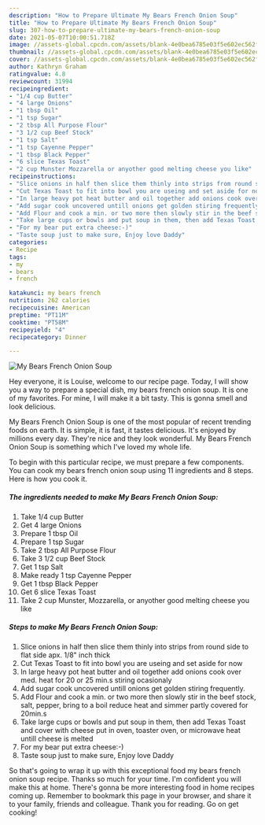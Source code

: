 ```yaml
---
description: "How to Prepare Ultimate My Bears French Onion Soup"
title: "How to Prepare Ultimate My Bears French Onion Soup"
slug: 307-how-to-prepare-ultimate-my-bears-french-onion-soup
date: 2021-05-07T10:00:51.718Z
image: //assets-global.cpcdn.com/assets/blank-4e0bea6785e03f5e602ec562f230caae08da540cada707380b4fe1bbebba43da.png
thumbnail: //assets-global.cpcdn.com/assets/blank-4e0bea6785e03f5e602ec562f230caae08da540cada707380b4fe1bbebba43da.png
cover: //assets-global.cpcdn.com/assets/blank-4e0bea6785e03f5e602ec562f230caae08da540cada707380b4fe1bbebba43da.png
author: Kathryn Graham
ratingvalue: 4.8
reviewcount: 31994
recipeingredient:
- "1/4 cup Butter"
- "4 large Onions"
- "1 tbsp Oil"
- "1 tsp Sugar"
- "2 tbsp All Purpose Flour"
- "3 1/2 cup Beef Stock"
- "1 tsp Salt"
- "1 tsp Cayenne Pepper"
- "1 tbsp Black Pepper"
- "6 slice Texas Toast"
- "2 cup Munster Mozzarella or anyother good melting cheese you like"
recipeinstructions:
- "Slice onions in half then slice them thinly into strips from round side to flat side apx. 1/8&#34; inch thick"
- "Cut Texas Toast to fit into bowl you are useing and set aside for now"
- "In large heavy pot heat butter and oil together add onions cook over med. heat for 20 or 25 min.s stiring ocasionaly"
- "Add sugar cook uncovered untill onions get golden stiring frequently."
- "Add Flour and cook a min. or two more then slowly stir in the beef stock, salt, pepper, bring to a boil reduce heat and simmer partly covered for 20min.s"
- "Take large cups or bowls and put soup in them, then add Texas Toast and cover with cheese put in oven, toaster oven, or microwave heat untill cheese is melted"
- "For my bear put extra cheese:-)"
- "Taste soup just to make sure, Enjoy love Daddy"
categories:
- Recipe
tags:
- my
- bears
- french

katakunci: my bears french 
nutrition: 262 calories
recipecuisine: American
preptime: "PT11M"
cooktime: "PT58M"
recipeyield: "4"
recipecategory: Dinner

---
```



![My Bears French Onion Soup](//assets-global.cpcdn.com/assets/blank-4e0bea6785e03f5e602ec562f230caae08da540cada707380b4fe1bbebba43da.png)

Hey everyone, it is Louise, welcome to our recipe page. Today, I will show you a way to prepare a special dish, my bears french onion soup. It is one of my favorites. For mine, I will make it a bit tasty. This is gonna smell and look delicious.

My Bears French Onion Soup is one of the most popular of recent trending foods on earth. It is simple, it is fast, it tastes delicious. It's enjoyed by millions every day. They're nice and they look wonderful. My Bears French Onion Soup is something which I've loved my whole life.




To begin with this particular recipe, we must prepare a few components. You can cook my bears french onion soup using 11 ingredients and 8 steps. Here is how you cook it.

<!--inarticleads1-->

##### The ingredients needed to make My Bears French Onion Soup:

1. Take 1/4 cup Butter
1. Get 4 large Onions
1. Prepare 1 tbsp Oil
1. Prepare 1 tsp Sugar
1. Take 2 tbsp All Purpose Flour
1. Take 3 1/2 cup Beef Stock
1. Get 1 tsp Salt
1. Make ready 1 tsp Cayenne Pepper
1. Get 1 tbsp Black Pepper
1. Get 6 slice Texas Toast
1. Take 2 cup Munster, Mozzarella, or anyother good melting cheese you like




<!--inarticleads2-->

##### Steps to make My Bears French Onion Soup:

1. Slice onions in half then slice them thinly into strips from round side to flat side apx. 1/8&#34; inch thick
1. Cut Texas Toast to fit into bowl you are useing and set aside for now
1. In large heavy pot heat butter and oil together add onions cook over med. heat for 20 or 25 min.s stiring ocasionaly
1. Add sugar cook uncovered untill onions get golden stiring frequently.
1. Add Flour and cook a min. or two more then slowly stir in the beef stock, salt, pepper, bring to a boil reduce heat and simmer partly covered for 20min.s
1. Take large cups or bowls and put soup in them, then add Texas Toast and cover with cheese put in oven, toaster oven, or microwave heat untill cheese is melted
1. For my bear put extra cheese:-)
1. Taste soup just to make sure, Enjoy love Daddy




So that's going to wrap it up with this exceptional food my bears french onion soup recipe. Thanks so much for your time. I'm confident you will make this at home. There's gonna be more interesting food in home recipes coming up. Remember to bookmark this page in your browser, and share it to your family, friends and colleague. Thank you for reading. Go on get cooking!
